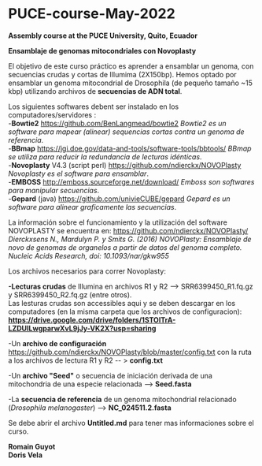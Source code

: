 # PUCE-course-May-2022
**Assembly course at the PUCE University, Quito, Ecuador**

**Ensamblaje de genomas mitocondriales con Novoplasty**

El objetivo de este curso práctico es aprender a ensamblar un genoma, con secuencias crudas y cortas de Illumima (2X150bp). Hemos optado por ensamblar un genoma mitocondrial de Drosophila (de pequeño tamaño ~15 kbp) utilizando archivos de **secuencias de ADN total**. 

Los siguientes softwares debent ser instalado en los computadores/servidores  :  
-**Bowtie2** https://github.com/BenLangmead/bowtie2 	_Bowtie2 es un software para mapear (alinear) sequencias cortas contra un genoma de referencia_.  
-**BBmap** https://jgi.doe.gov/data-and-tools/software-tools/bbtools/ 	_BBmap se utiliza para reducir la redundancia de lecturas idénticas_.  
-**Novoplasty** V4.3 (script perl) https://github.com/ndierckx/NOVOPlasty 	_Novoplasty es el software para ensamblar_.  
-**EMBOSS** http://emboss.sourceforge.net/download/ 	_Emboss son softwares para manipular secuencias_.  
-**Gepard** (java) https://github.com/univieCUBE/gepard	 _Gepard es un software para alinear graficamente las secuencias_.  


La información sobre el funcionamiento y la utilización del software NOVOPLASTY se encuentra en: https://github.com/ndierckx/NOVOPlasty/ _Dierckxsens N., Mardulyn P. y Smits G. (2016) NOVOPlasty: Ensamblaje de novo de genomas de organelos a partir de datos del genoma completo. Nucleic Acids Research, doi: 10.1093/nar/gkw955_

Los archivos necesarios para correr Novoplasty:

**-Lecturas crudas** de Illumina en archivos R1 y R2 --> SRR6399450_R1.fq.gz y SRR6399450_R2.fq.gz (entre otros).  
Las lesturas crudas son accessibles aqui y se deben descargar en los computadores (en la misma carpeta que los archivos de configuracion): **https://drive.google.com/drive/folders/1STOlTrA-LZDUILwgparwXvL9jJy-VK2X?usp=sharing**

-Un **archivo de configuración** https://github.com/ndierckx/NOVOPlasty/blob/master/config.txt con la ruta a los archivos de lectura R1 y R2 -- > **config.txt**    

-Un **archivo "Seed"** o secuencia de iniciación derivada de una mitochondria de una especie relacionada --> **Seed.fasta**

-La **secuencia de referencia** de un genoma mitochondrial relacionado (_Drosophila melanogaster_) -->  **NC_024511.2.fasta**


Se debe abrir el archivo **Untitled.md** para tener mas informaciones sobre el curso.

**Romain Guyot**	  
**Doris Vela**
